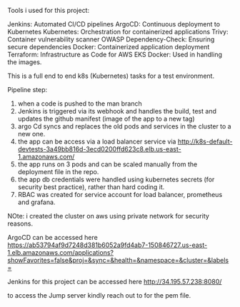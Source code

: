 Tools i used for this project:

Jenkins: Automated CI/CD pipelines
ArgoCD: Continuous deployment to Kubernetes
Kubernetes: Orchestration for containerized applications
Trivy: Container vulnerability scanner
OWASP Dependency-Check: Ensuring secure dependencies
Docker: Containerized application deployment
Terraform: Infrastructure as Code for AWS EKS
Docker: Used in handling the images.

This is a full end to end k8s (Kubernetes) tasks for a test environment.

Pipeline step:

1. when a code is pushed to the man branch
2. Jenkins is triggered via its webhook and handles the build, test and updates the github manifest (image of the app to a new tag)
3. argo Cd syncs and replaces the old pods and services in the cluster to a new one.
4. the app can be access via a load balancer service  via  http://k8s-default-devtests-3a49bb816d-3ecd0200ffd623c8.elb.us-east-1.amazonaws.com/
5. the app runs on 3 pods and can be scaled manually from the deployment file in the repo.
6. the app db credentials were handled using kubernetes secrets (for security best practice), rather than hard coding it.
7. RBAC was created for service account for load balancer, prometheus and grafana.

NOte: i created the cluster on aws using private network for security reasons.

ArgoCD can be accessed here https://ab53794af9d7248d381b6052a9fd4ab7-150846727.us-east-1.elb.amazonaws.com/applications?showFavorites=false&proj=&sync=&health=&namespace=&cluster=&labels=

Jenkins for this project can be accessed here http://34.195.57.238:8080/

to access the Jump server kindly reach out to for the pem file.



